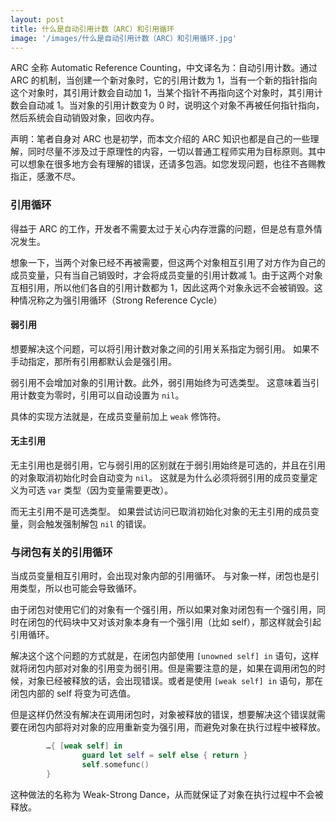 ```yaml
---
layout: post
title: 什么是自动引用计数（ARC）和引用循环
image: '/images/什么是自动引用计数（ARC）和引用循环.jpg'
---
```

ARC 全称 Automatic Reference Counting，中文译名为：自动引用计数。通过 ARC 的机制，当创建一个新对象时，它的引用计数为 1，当有一个新的指针指向这个对象时，其引用计数会自动加 1，当某个指针不再指向这个对象时，其引用计数会自动减 1。当对象的引用计数变为 0 时，说明这个对象不再被任何指针指向，然后系统会自动销毁对象，回收内存。

声明：笔者自身对 ARC 也是初学，而本文介绍的 ARC 知识也都是自己的一些理解，同时尽量不涉及过于原理性的内容，一切以普通工程师实用为目标原则。其中可以想象在很多地方会有理解的错误，还请多包涵。如您发现问题，也往不吝赐教指正，感激不尽。

### 引用循环
得益于 ARC 的工作，开发者不需要太过于关心内存泄露的问题，但是总有意外情况发生。

想象一下，当两个对象已经不再被需要，但这两个对象相互引用了对方作为自己的成员变量，只有当自己销毁时，才会将成员变量的引用计数减 1。由于这两个对象互相引用，所以他们各自的引用计数都为 1，因此这两个对象永远不会被销毁。这种情况称之为强引用循环（Strong Reference Cycle）

#### 弱引用
想要解决这个问题，可以将引用计数对象之间的引用关系指定为弱引用。 如果不手动指定，那所有引用都默认会是强引用。 

弱引用不会增加对象的引用计数。此外，弱引用始终为可选类型。 这意味着当引用计数变为零时，引用可以自动设置为 `nil`。

具体的实现方法就是，在成员变量前加上 `weak` 修饰符。

#### 无主引用

无主引用也是弱引用，它与弱引用的区别就在于弱引用始终是可选的，并且在引用的对象取消初始化时会自动变为 `nil`。 这就是为什么必须将弱引用的成员变量定义为可选 `var` 类型（因为变量需要更改）。

而无主引用不是可选类型。 如果尝试访问已取消初始化对象的无主引用的成员变量，则会触发强制解包 `nil` 的错误。

###  与闭包有关的引用循环

当成员变量相互引用时，会出现对象内部的引用循环。 与对象一样，闭包也是引用类型，所以也可能会导致循环。 

由于闭包对使用它们的对象有一个强引用，所以如果对象对闭包有一个强引用，同时在闭包的代码块中又对该对象本身有一个强引用（比如 self），那这样就会引起引用循环。

解决这个这个问题的方式就是，在闭包内部使用 `[unowned self] in` 语句，这样就将闭包内部对对象的引用变为弱引用。但是需要注意的是，如果在调用闭包的时候，对象已经被释放的话，会出现错误。或者是使用 `[weak self] in` 语句，那在闭包内部的 self 将变为可选值。

但是这样仍然没有解决在调用闭包时，对象被释放的错误，想要解决这个错误就需要在闭包内部将对对象的应用重新变为强引用，而避免对象在执行过程中被释放。

```swift
        …{ [weak self] in 
                guard let self = self else { return } 
                self.somefunc()
        }
```

这种做法的名称为 Weak-Strong Dance，从而就保证了对象在执行过程中不会被释放。



